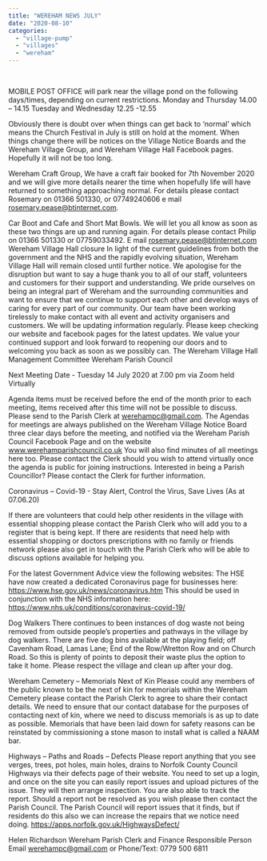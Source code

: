 ```yaml
---
title: "WEREHAM NEWS JULY"
date: "2020-08-10"
categories: 
  - "village-pump"
  - "villages"
  - "wereham"
---
```


 

MOBILE POST OFFICE will park near the village pond on the following days/times, depending on current restrictions. Monday and Thursday 14.00 – 14.15 Tuesday and Wednesday 12.25 -12.55

Obviously there is doubt over when things can get back to ‘normal’ which means the Church Festival in July is still on hold at the moment. When things change there will be notices on the Village Notice Boards and the Wereham Village Group, and Wereham Village Hall Facebook pages. Hopefully it will not be too long.

Wereham Craft Group, We have a craft fair booked for 7th November 2020 and we will give more details nearer the time when hopefully life will have returned to something approaching normal. For details please contact Rosemary on 01366 501330, or 07749240606 e mail rosemary.pease@btinternet.com.

Car Boot and Cafe and Short Mat Bowls. We will let you all know as soon as these two things are up and running again. For details please contact Philip on 01366 501330 or 07759033492. E mail rosemary.pease@btinternet.com Wereham Village Hall closure In light of the current guidelines from both the government and the NHS and the rapidly evolving situation, Wereham Village Hall will remain closed until further notice. We apologise for the disruption but want to say a huge thank you to all of our staff, volunteers and customers for their support and understanding. We pride ourselves on being an integral part of Wereham and the surrounding communities and want to ensure that we continue to support each other and develop ways of caring for every part of our community. Our team have been working tirelessly to make contact with all event and activity organisers and customers. We will be updating information regularly. Please keep checking our website and facebook pages for the latest updates. We value your continued support and look forward to reopening our doors and to welcoming you back as soon as we possibly can. The Wereham Village Hall Management Committee Wereham Parish Council

Next Meeting Date - Tuesday 14 July 2020 at 7.00 pm via Zoom held Virtually

Agenda items must be received before the end of the month prior to each meeting, items received after this time will not be possible to discuss. Please send to the Parish Clerk at werehampc@gmail.com. The Agendas for meetings are always published on the Wereham Village Notice Board three clear days before the meeting, and notified via the Wereham Parish Council Facebook Page and on the website www.werehamparishcouncil.co.uk You will also find minutes of all meetings here too. Please contact the Clerk should you wish to attend virtually once the agenda is public for joining instructions. Interested in being a Parish Councillor? Please contact the Clerk for further information.

Coronavirus – Covid-19 - Stay Alert, Control the Virus, Save Lives (As at 07.06.20)

If there are volunteers that could help other residents in the village with essential shopping please contact the Parish Clerk who will add you to a register that is being kept. If there are residents that need help with essential shopping or doctors prescriptions with no family or friends network please also get in touch with the Parish Clerk who will be able to discuss options available for helping you.

For the latest Government Advice view the following websites: The HSE have now created a dedicated Coronavirus page for businesses here: https://www.hse.gov.uk/news/coronavirus.htm This should be used in conjunction with the NHS information here: https://www.nhs.uk/conditions/coronavirus-covid-19/

Dog Walkers There continues to been instances of dog waste not being removed from outside people’s properties and pathways in the village by dog walkers. There are five dog bins available at the playing field; off Cavenham Road, Lamas Lane; End of the Row/Wretton Row and on Church Road. So this is plenty of points to deposit their waste plus the option to take it home. Please respect the village and clean up after your dog.

Wereham Cemetery – Memorials Next of Kin Please could any members of the public known to be the next of kin for memorials within the Wereham Cemetery please contact the Parish Clerk to agree to share their contact details. We need to ensure that our contact database for the purposes of contacting next of kin, where we need to discuss memorials is as up to date as possible. Memorials that have been laid down for safety reasons can be reinstated by commissioning a stone mason to install what is called a NAAM bar.

Highways – Paths and Roads – Defects Please report anything that you see verges, trees, pot holes, main holes, drains to Norfolk County Council Highways via their defects page of their website. You need to set up a login, and once on the site you can easily report issues and upload pictures of the issue. They will then arrange inspection. You are also able to track the report. Should a report not be resolved as you wish please then contact the Parish Council. The Parish Council will report issues that it finds, but if residents do this also we can increase the repairs that we notice need doing. https://apps.norfolk.gov.uk/HighwaysDefect/

Helen Richardson Wereham Parish Clerk and Finance Responsible Person Email werehampc@gmail.com or Phone/Text: 0779 500 6811
